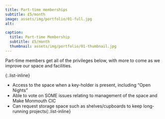 ```yaml
---
title: Part-time memberships
subtitle: £5/month
image: assets/img/portfolio/01-full.jpg
alt: 

caption:
  title: Part-time Membership
  subtitle: £5/month
  thumbnail: assets/img/portfolio/01-thumbnail.jpg
---
```

Part-time members get all of the privileges below, with more to come as we improve our space and facilities.


{:.list-inline}
- Access to the space when a key-holder is present, including “Open Nights”
- Able to vote on SOME issues relating to management of the space and Make Monmouth CIC
- Can request storage space such as shelves/cupboards to keep long-running projects{:.list-inline}
